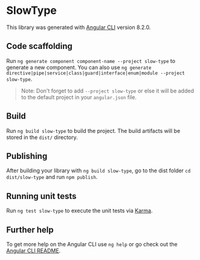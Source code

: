 # SlowType

This library was generated with [Angular CLI](https://github.com/angular/angular-cli) version 8.2.0.

## Code scaffolding

Run `ng generate component component-name --project slow-type` to generate a new component. You can also use `ng generate directive|pipe|service|class|guard|interface|enum|module --project slow-type`.
> Note: Don't forget to add `--project slow-type` or else it will be added to the default project in your `angular.json` file. 

## Build

Run `ng build slow-type` to build the project. The build artifacts will be stored in the `dist/` directory.

## Publishing

After building your library with `ng build slow-type`, go to the dist folder `cd dist/slow-type` and run `npm publish`.

## Running unit tests

Run `ng test slow-type` to execute the unit tests via [Karma](https://karma-runner.github.io).

## Further help

To get more help on the Angular CLI use `ng help` or go check out the [Angular CLI README](https://github.com/angular/angular-cli/blob/master/README.md).
